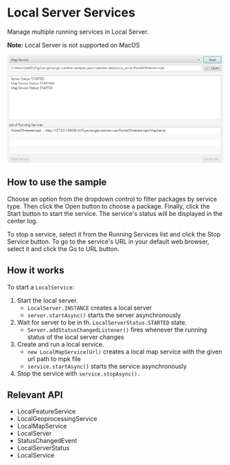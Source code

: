 # Local Server Services

Manage multiple running services in Local Server.

**Note:** Local Server is not supported on MacOS

![](LocalServerServices.png)

## How to use the sample

Choose an option from the dropdown control to filter packages by service type. Then click the Open button to choose a package. Finally, click the Start button to start the service. The service's status will be displayed in the center log.

To stop a service, select it from the Running Services list and click the Stop Service button. To go to the service's URL in your default web browser, select it and click the Go to URL button.

## How it works

To start a `LocalService`:

1. Start the local server.
    * `LocalServer.INSTANCE` creates a local server
    * `server.startAsync()` starts the server asynchronously
2. Wait for server to be in th. `LocalServerStatus.STARTED` state.
    * `Server.addStatusChangedListener()` fires whenever the running status of the local server
changes
3. Create and run a local service.
    * `new LocalMapService(Url)` creates a local map service with the given url path to mpk file
    * `service.startAsync()` starts the service asynchronously
4. Stop the service with `service.stopAsync().`

## Relevant API

* LocalFeatureService
* LocalGeoprocessingService
* LocalMapService
* LocalServer
* StatusChangedEvent
* LocalServerStatus
* LocalService
